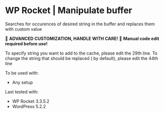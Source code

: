 # WP Rocket | Manipulate buffer

Searches for occurences of desired string in the buffer and replaces them with custom value

🚧 **ADVANCED CUSTOMIZATION, HANDLE WITH CARE!**
📝 **Manual code edit required before use!**

To specify string you want to add to the cache, please edit the 29th line.
To change the string that should be replaced (</title> by default), please edit the 44th line

To be used with:
* Any setup

Last tested with:
* WP Rocket 3.3.5.2
* WordPress 5.2.2
